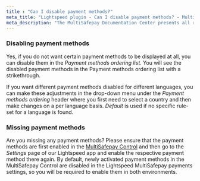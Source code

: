 ```yaml
---
title : "Can I disable payment methods?"
meta_title: "Lightspeed plugin - Can I disable payment methods? - MultiSafepay Docs"
meta_description: "The MultiSafepay Documentation Center presents all relevant information about our Plugins and API. You can also find support pages for payment methods, tools and general questions as well as the contact details of our Support and Integration Teams."
---
```


### Disabling payment methods
Yes, if you do not want certain payment methods to be displayed at all, you can disable them in the _Payment methods ordering list_. You will see the disabled payment methods in the Payment methods ordering list with a strikethrough.

If you want different payment methods disabled for different languages, you can make these adjustments in the drop-down menu under the _Payment methods ordering_ header where you first need to select a country and then make changes on a per language basis. _Default_ is used if no specific rule-set for a language is found.

### Missing payment methods

Are you missing any payment methods? Please ensure that the payment methods are first enabled in the [MultiSafepay Control](https://docs.multisafepay.com/tools/multisafepay-control) and then go to the _Settings_ page of our Lightspeed app and enable the respective payment method there again. By default, newly activated payment methods in the MultiSafepay Control are disabled in the Lightspeed MultiSafepay payments settings, so you will be required to enable them in both environments.
